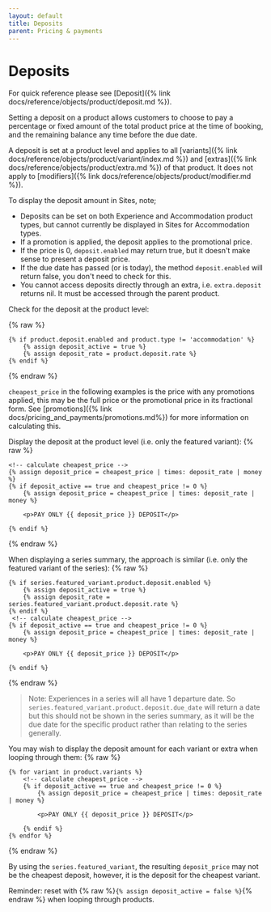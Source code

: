 ```yaml
---
layout: default
title: Deposits
parent: Pricing & payments
---
```


# Deposits

For quick reference please see [Deposit]({% link docs/reference/objects/product/deposit.md %}).

Setting a deposit on a product allows customers to choose to pay a percentage or fixed amount of the total product price at the time of booking, and the remaining balance any time before the due date.

A deposit is set at a product level and applies to all [variants]({% link docs/reference/objects/product/variant/index.md %}) and [extras]({% link docs/reference/objects/product/extra.md %}) of that product. It does not apply to [modifiers]({% link docs/reference/objects/product/modifier.md %}).

To display the deposit amount in Sites, note;

- Deposits can be set on both Experience and Accommodation product types, but cannot currently be displayed in Sites for Accommodation types. 
- If a promotion is applied, the deposit applies to the promotional price. 
- If the price is 0, `deposit.enabled` may return true, but it doesn't make sense to present a deposit price.
- If the due date has passed (or is today), the method `deposit.enabled` will return false, you don't need to check for this.
- You cannot access deposits directly through an extra, i.e. `extra.deposit` returns nil. It must be accessed through the parent product.

Check for the deposit at the product level:

{% raw %}
```liquid
{% if product.deposit.enabled and product.type != 'accommodation' %}
    {% assign deposit_active = true %}
    {% assign deposit_rate = product.deposit.rate %}
{% endif %}
```
{% endraw %}

`cheapest_price` in the following examples is the price with any promotions applied, this may be the full price or the promotional price in its fractional form.
See [promotions]({% link docs/pricing_and_payments/promotions.md%}) for more information on calculating this.

Display the deposit at the product level (i.e. only the featured variant):
{% raw %}
```liquid
<!-- calculate cheapest_price -->
{% assign deposit_price = cheapest_price | times: deposit_rate | money %}
{% if deposit_active == true and cheapest_price != 0 %}
    {% assign deposit_price = cheapest_price | times: deposit_rate | money %}

    <p>PAY ONLY {{ deposit_price }} DEPOSIT</p>

{% endif %}
```
{% endraw %}

When displaying a series summary, the approach is similar (i.e. only the featured variant of the series):
{% raw %}
```liquid
{% if series.featured_variant.product.deposit.enabled %}
    {% assign deposit_active = true %}
    {% assign deposit_rate = series.featured_variant.product.deposit.rate %}
{% endif %}
 <!-- calculate cheapest_price -->
{% if deposit_active == true and cheapest_price != 0 %}
    {% assign deposit_price = cheapest_price | times: deposit_rate | money %}

    <p>PAY ONLY {{ deposit_price }} DEPOSIT</p>

{% endif %}
```
{% endraw %}

> Note: Experiences in a series will all have 1 departure date. So `series.featured_variant.product.deposit.due_date` will return a date but this should not be shown in the series summary, as it will be the due date for the specific product rather than relating to the series generally.

You may wish to display the deposit amount for each variant or extra when looping through them:
{% raw %}
```liquid
{% for variant in product.variants %}
    <!-- calculate cheapest_price -->
    {% if deposit_active == true and cheapest_price != 0 %}
        {% assign deposit_price = cheapest_price | times: deposit_rate | money %}

        <p>PAY ONLY {{ deposit_price }} DEPOSIT</p>

    {% endif %}
{% endfor %}
```
{% endraw %}

By using the `series.featured_variant`, the resulting `deposit_price` may not be the cheapest deposit, however, it is the deposit for the cheapest variant.

Reminder: reset with {% raw %}`{% assign deposit_active = false %}`{% endraw %} when looping through products.

